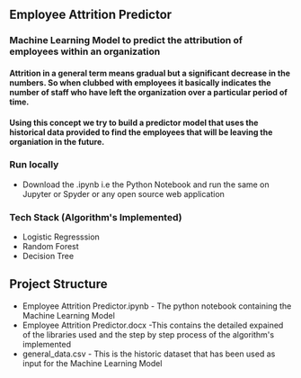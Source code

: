 ## Employee Attrition Predictor

### Machine Learning Model to predict the attribution of employees within an organization

#### Attrition in a general term means gradual but a significant decrease in the numbers. So when clubbed with employees it basically indicates the number of staff who have left the organization over a particular period of time.

#### Using this concept we try to build a predictor model that uses the historical data provided to find the employees that will be leaving the organiation in the future.

### Run locally
- Download the .ipynb i.e the Python Notebook and run the same on Jupyter or Spyder or any open source web application

### Tech Stack (Algorithm's Implemented)
- Logistic Regresssion
- Random Forest
- Decision Tree

## Project Structure
- Employee Attrition Predictor.ipynb - The python notebook containing the Machine Learning Model
- Employee Attrition Predictor.docx -This contains the detailed expained of the libraries used and the step by step process of the algorithm's implemented 
- general_data.csv - This is the historic dataset that has been used as input for the Machine Learning Model
